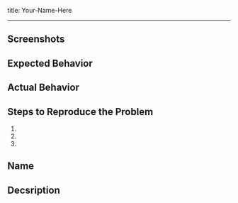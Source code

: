 title: Your-Name-Here

---

## Screenshots

<!-- Please upload the Screenshots here if applicable -->

<!-- If the Issue is related to a Bug -->
## Expected Behavior


## Actual Behavior


## Steps to Reproduce the Problem

  1.
  1.
  1.

<!-- If the Issue is related to a feature request -->

## Name
<!-- Name of the feature -->

## Decsription
<!-- A Snyposis about the feature requested -->